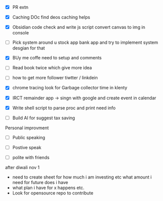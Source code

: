 
- [x] PR extn
- [x] Caching DOc find deos caching helps
- [x] Obsidian code check and write js script convert canvas to img in console
- [ ] Pick system around u stock app bank app and try to implement system desgian for that
- [x] BUy me coffe need to setup and comments
- [ ] Read book twice which give more idea
- [ ]  how to get more follower tiwtter / linkdein
- [x] chrome tracing look for Garbage collector time in klenty
- [x] IRCT remainder app -> singn with google and create event in calendar 
- [x] Write shell script to parse proc and print need info
- [ ] Build AI for suggest tax saving



Personal improvment
- [ ] Public speaking 
- [ ] Postive speak
- [ ] polite with friends



after diwali nov 1
- need to create sheet for how much i am investing etc what amount  i need for future does i have 
- what plan i have for x happens etc.
- Look for opensource repo to contribute

